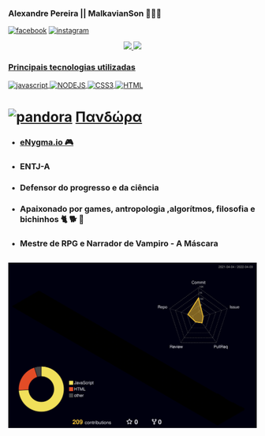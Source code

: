

### Alexandre Pereira || MalkavianSon 🧛🌈🦄

[![facebook](https://img.shields.io/badge/Facebook-1877F2?style=for-the-badge&logo=facebook&logoColor=white)](https://www.facebook.com/MalkavianSon)
[![instagram](https://img.shields.io/badge/Instagram-E4405F?style=for-the-badge&logo=instagram&logoColor=white)](https://www.instagram.com/aleehbest/)

<div style="width: inherit; display: flex; justify-content: space-evenly">
 <a href="https://github.com/Malkavianson">
 <img height="180em" src="https://github-readme-stats.vercel.app/api?username=Malkavianson&hide=stars&count_private=true&show_icons=true&theme=jolly&hide_rank=true&cache_seconds=2000&include_all_commits=true"/>
 <img height="180em" src="https://github-readme-stats.vercel.app/api/top-langs/?username=Malkavianson&layout=compact&theme=jolly&cache_seconds=2000&langs_count=6"/>
</div>


### Principais tecnologias utilizadas
<div style="display: inline_block">
  <img align="center" alt="javascript" src="https://img.shields.io/badge/JavaScript-323330?style=for-the-badge&logo=javascript&color=190321" />
  <img align="center" alt="NODEJS" src="https://img.shields.io/badge/Node.js-43853D?style=for-the-badge&logo=node.js&color=190321&logoColor=green" />
  <img align="center" alt="CSS3" src="https://img.shields.io/badge/CSS-239120?&style=for-the-badge&logo=css3&color=190321&logoColor=cyan" />
  <img align="center" alt="HTML" src="https://img.shields.io/badge/HTML-239120?style=for-the-badge&logo=html5&logoColor=fuchsia&color=190321" />
</div>

##
 
# [![pandora](http://ForTheBadge.com/images/badges/built-with-love.svg)](https://scontent.fbhz1-2.fna.fbcdn.net/v/t39.30808-6/277999683_2545950552202995_8411866977418401668_n.jpg?_nc_cat=104&ccb=1-5&_nc_sid=730e14&_nc_eui2=AeHMD0XOvs7KAqwuLTFwQX3mb4Ch4YoDniVvgKHhigOeJaB9PAfWxuBBoSrbXUzILWuh-DFNkS0zdVtS-LLGUmiN&_nc_ohc=gbzDHK0qpgYAX_K6kfl&_nc_zt=23&_nc_ht=scontent.fbhz1-2.fna&oh=00_AT8YG5sb2GWcByXHbStAG7E9O5PgEp8lVhRjb9YfPEnNGA&oe=62514D24) [Πανδώρα](https://scontent.fbhz1-2.fna.fbcdn.net/v/t39.30808-6/277999683_2545950552202995_8411866977418401668_n.jpg?_nc_cat=104&ccb=1-5&_nc_sid=730e14&_nc_eui2=AeHMD0XOvs7KAqwuLTFwQX3mb4Ch4YoDniVvgKHhigOeJaB9PAfWxuBBoSrbXUzILWuh-DFNkS0zdVtS-LLGUmiN&_nc_ohc=gbzDHK0qpgYAX_K6kfl&_nc_zt=23&_nc_ht=scontent.fbhz1-2.fna&oh=00_AT8YG5sb2GWcByXHbStAG7E9O5PgEp8lVhRjb9YfPEnNGA&oe=62514D24) 

- ### [eNygma.io 🎮](https://malkavianson.github.io/nygma/)
- ### ENTJ-A
- ### Defensor do progresso e da ciência
- ### Apaixonado por games, antropologia ,algorítmos, filosofia e bichinhos 🐈 🐕 🐴
- ### Mestre de RPG e Narrador de Vampiro - A Máscara
 
##

![](./profile-3d-contrib/profile-night-rainbow.svg)
